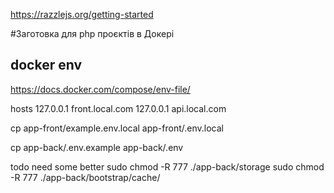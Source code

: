 https://razzlejs.org/getting-started

#Заготовка для php проєктів в Докері

## docker env
https://docs.docker.com/compose/env-file/



hosts
127.0.0.1	front.local.com
127.0.0.1	api.local.com


cp app-front/example.env.local app-front/.env.local

cp app-back/.env.example app-back/.env

todo need some better
sudo chmod -R 777 ./app-back/storage
sudo chmod -R 777 ./app-back/bootstrap/cache/
